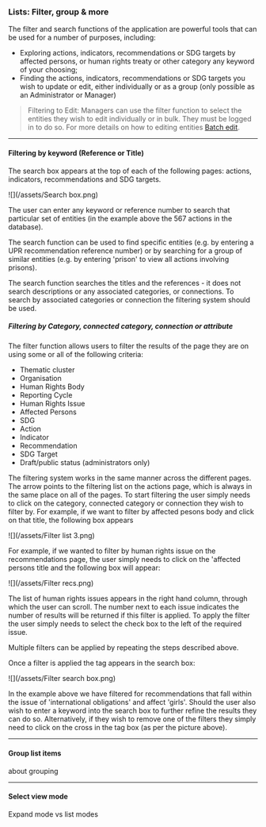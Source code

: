 ### Lists: Filter, group & more

The filter and search functions of the application are powerful tools that can be used for a number of purposes, including:

* Exploring actions, indicators, recommendations or SDG targets by affected persons, or human rights treaty or other category any keyword of your choosing;
* Finding the actions, indicators, recommendations or SDG targets you wish to update or edit, either individually or as a group (only possible as an Administrator or Manager)

> Filtering to Edit: Managers can use the filter function to select the entities they wish to edit individually or in bulk. They must be logged in to do so. For more details on how to editing entities [Batch edit](/managers/batch-edit.md).

---

#### Filtering by keyword (Reference or Title)

The search box appears at the top of each of the following pages: actions, indicators, recommendations and SDG targets.

![](/assets/Search box.png)

The user can enter any keyword or reference number to search that particular set of entities (in the example above the 567 actions in the database).

The search function can be used to find specific entities (e.g. by entering a UPR recommendation reference number) or by searching for a group of similar entities (e.g. by entering 'prison' to view all actions involving prisons).

The search function searches the titles and the references - it does not search descriptions or any associated categories, or connections. To search by associated categories or connection the filtering system should be used.

##### Filtering by Category, connected category, connection or attribute

The filter function allows users to filter the results of the page they are on using some or all of the following criteria:

* Thematic cluster
* Organisation
* Human Rights Body
* Reporting Cycle
* Human Rights Issue
* Affected Persons
* SDG
* Action
* Indicator
* Recommendation
* SDG Target
* Draft/public status (administrators only)

The filtering system works in the same manner across the different pages. The arrow points to the filtering list on the actions page, which is always in the same place on all of the pages. To start filtering the user simply needs to click on the category, connected category or connection they wish to filter by. For example, if we want to filter by affected pesons body and click on that title, the following box appears

![](/assets/Filter list 3.png)

For example, if we wanted to filter by human rights issue on the recommendations page, the user simply needs to click on the 'affected persons title and the following box will appear:

![](/assets/Filter recs.png)

The list of human rights issues appears in the right hand column, through which the user can scroll. The number next to each issue indicates the number of results will be returned if this filter is applied. To apply the filter the user simply needs to select the check box to the left of the required issue.

Multiple filters can be applied by repeating the steps described above.

Once a filter is applied the tag appears in the search box:

![](/assets/Filter search box.png)

In the example above we have filtered for recommendations that fall within the issue of 'international obligations' and affect 'girls'. Should the user also wish to enter a keyword into the search box to further refine the results they can do so. Alternatively, if they wish to remove one of the filters they simply need to click on the cross in the tag box (as per the picture above).


---

#### Group list items

about grouping

---

#### Select view mode

Expand mode vs list modes
